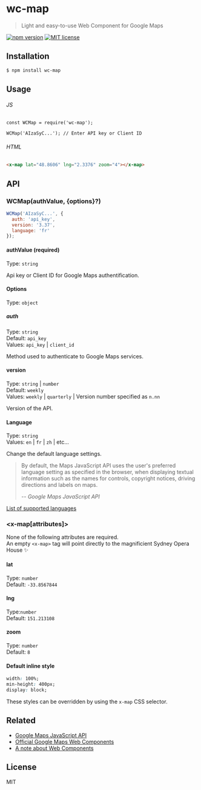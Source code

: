 # wc-map

> Light and easy-to-use Web Component for Google Maps

[![npm version](https://badge.fury.io/js/wc-map.svg)](https://npmjs.org/package/wc-map "View this project on npm")
[![MIT license](https://img.shields.io/badge/License-MIT-blue.svg)](https://github.com/VeronQ/wc-map/blob/master/LICENSE)

## Installation

```sh
$ npm install wc-map
```

## Usage

###### JS

``` 
const WCMap = require('wc-map');

WCMap('AIzaSyC...'); // Enter API key or Client ID
```

###### HTML

```html
<x-map lat="48.8606" lng="2.3376" zoom="4"></x-map>
```

## API

### WCMap(authValue, {options}?)

```js
WCMap('AIzaSyC...', {
  auth: 'api_key',
  version: '3.37',
  language: 'fr'
});
```

#### authValue (required)

Type: `string`  

Api key or Client ID for Google Maps authentification.

#### Options

Type:  `object`

##### auth

Type: `string`  
Default: `api_key`  
Values: `api_key` | `client_id`

Method used to authenticate to Google Maps services.

#### version

Type: `string` | `number`  
Default: `weekly`  
Values: `weekly` | `quarterly` | Version number specified as `n.nn`

Version of the API.

#### Language

Type: `string`  
Values: `en` | `fr` | `zh` | etc...

Change the default language settings. 

> By default, the Maps JavaScript API uses the user's preferred language setting as specified in the browser, when displaying textual information such as the names for controls, copyright notices, driving directions and labels on maps.
>
> -- <cite>Google Maps JavaScript API</cite>

[List of supported languages](https://developers.google.com/maps/faq#languagesupport)

### <x-map[attributes]></x-map>

None of the following attributes are required.  
An empty `<x-map>` tag will point directly to the magnificient Sydney Opera House ✨

#### lat

Type: `number`  
Default: `-33.8567844`

#### lng

Type:`number`  
Default: `151.213108`

#### zoom

Type: `number`  
Default: `8`

#### Default inline style

```css
width: 100%;
min-height: 400px;
display: block;
```

These styles can be overridden by using the `x-map` CSS selector.

## Related

* [Google Maps JavaScript API](https://developers.google.com/maps/documentation/javascript/tutorial)
* [Official Google Maps Web Components](https://github.com/GoogleWebComponents/google-map)
* [A note about Web Components](https://developer.mozilla.org/en-US/docs/Web/Web_Components)

## License

MIT
